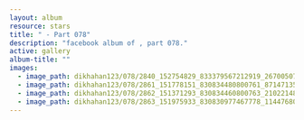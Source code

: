 ```yaml
---
layout: album
resource: stars
title: " - Part 078"
description: "facebook album of , part 078."
active: gallery
album-title: ""
images:
  - image_path: dikhahan123/078/2840_152754829_833379567212919_2670050766341589982_n.jpg
  - image_path: dikhahan123/078/2861_151778151_830834480800761_8714713543226672188_n.jpg
  - image_path: dikhahan123/078/2862_151371293_830834460800763_2102214836450658474_n.jpg
  - image_path: dikhahan123/078/2863_151975933_830830977467778_1144768086605919122_n.jpg
---
```

